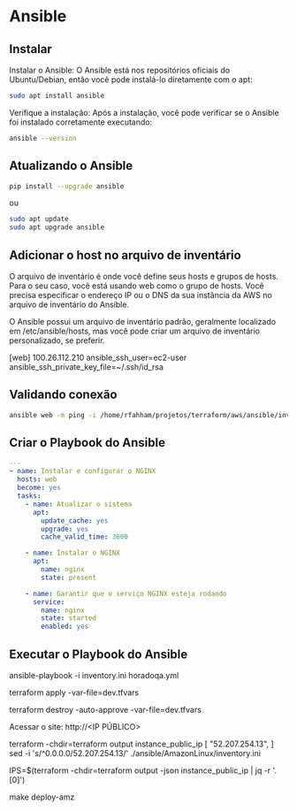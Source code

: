 # Ansible

## Instalar

Instalar o Ansible: O Ansible está nos repositórios oficiais do Ubuntu/Debian, então você pode instalá-lo diretamente com o apt:

```bash
sudo apt install ansible
```

Verifique a instalação: Após a instalação, você pode verificar se o Ansible foi instalado corretamente executando:

```bash
ansible --version
```

## Atualizando o Ansible

```bash
pip install --upgrade ansible
```

ou

```bash
sudo apt update
sudo apt upgrade ansible
```

## Adicionar o host no arquivo de inventário

O arquivo de inventário é onde você define seus hosts e grupos de hosts. Para o seu caso, você está usando web como o grupo de hosts. Você precisa especificar o endereço IP ou o DNS da sua instância da AWS no arquivo de inventário do Ansible.

O Ansible possui um arquivo de inventário padrão, geralmente localizado em /etc/ansible/hosts, mas você pode criar um arquivo de inventário personalizado, se preferir.

[web]
100.26.112.210 ansible_ssh_user=ec2-user ansible_ssh_private_key_file=~/.ssh/id_rsa

## Validando conexão

```bash
ansible web -m ping -i /home/rfahham/projetos/terraform/aws/ansible/inventory.ini
```


## Criar o Playbook do Ansible

```yaml
---
- name: Instalar e configurar o NGINX
  hosts: web
  become: yes
  tasks:
    - name: Atualizar o sistema
      apt:
        update_cache: yes
        upgrade: yes
        cache_valid_time: 3600

    - name: Instalar o NGINX
      apt:
        name: nginx
        state: present

    - name: Garantir que o serviço NGINX esteja rodando
      service:
        name: nginx
        state: started
        enabled: yes
```

## Executar o Playbook do Ansible

ansible-playbook -i inventory.ini horadoqa.yml

terraform apply -var-file=dev.tfvars

terraform destroy -auto-approve -var-file=dev.tfvars

Acessar o site: http://<IP PÚBLICO>

terraform -chdir=terraform output instance_public_ip
[
  "52.207.254.13",
]
sed -i 's/^0\.0\.0\.0/52.207.254.13/' ./ansible/AmazonLinux/inventory.ini

 IPS=$(terraform -chdir=terraform output -json instance_public_ip | jq -r '.[0]')

 make deploy-amz